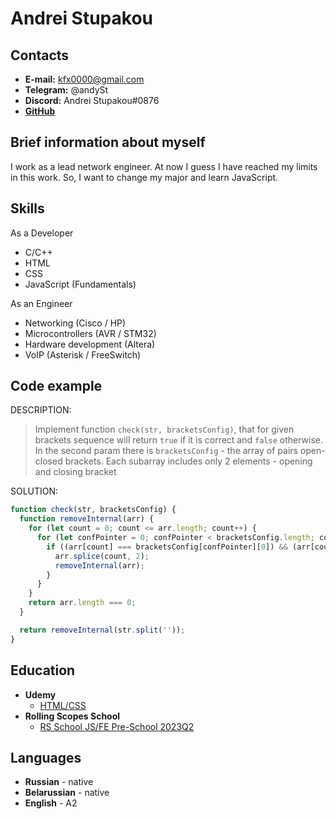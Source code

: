 # Andrei Stupakou

## Contacts
* **E-mail:** kfx0000@gmail.com
* **Telegram:** @andySt
* **Discord:** Andrei Stupakou#0876
* **[GitHub](https://github.com/kfx0000)**

## Brief information about myself

I work as a lead network engineer. At now I guess I have reached my limits in this work. So, I want to change my major and learn JavaScript.

## Skills

As a Developer
* C/C++
* HTML
* CSS
* JavaScript (Fundamentals)

As an Engineer
* Networking (Cisco / HP)
* Microcontrollers (AVR / STM32)
* Hardware development (Altera)
* VoIP (Asterisk / FreeSwitch)

## Code example

DESCRIPTION:
>Implement function `check(str, bracketsConfig)`, that for given brackets sequence will return `true` if it is correct and `false` otherwise. <br>
> In the second param there is `bracketsConfig` - the array of pairs open-closed brackets. Each subarray includes only 2 elements - opening and closing bracket

SOLUTION:
```js
function check(str, bracketsConfig) {
  function removeInternal(arr) {
    for (let count = 0; count <= arr.length; count++) {
      for (let confPointer = 0; confPointer < bracketsConfig.length; confPointer++) {
        if ((arr[count] === bracketsConfig[confPointer][0]) && (arr[count + 1] === bracketsConfig[confPointer][1])) {
          arr.splice(count, 2);
          removeInternal(arr);
        }
      }
    }
    return arr.length === 0;
  }

  return removeInternal(str.split(''));
}
```

## Education
* **Udemy**
    * [HTML/CSS](https://www.udemy.com/course/webdeveloper/)
* **Rolling Scopes School**
    * [RS School JS/FE Pre-School 2023Q2](https://app.rs.school/certificate/z7cns0m5)

## Languages

* **Russian** - native
* **Belarussian** - native
* **English** - A2
